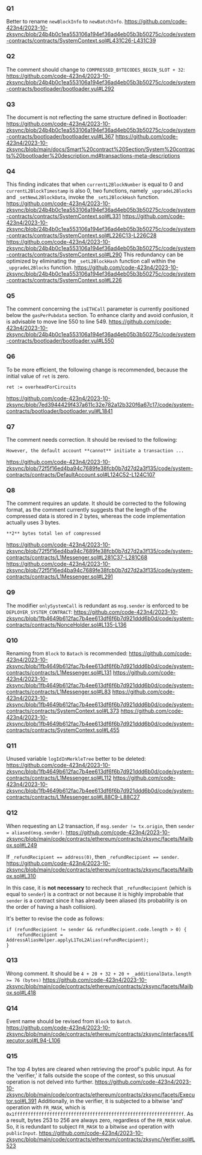 ### Q1
Better to rename `newBlockInfo` to `newBatchInfo`.
https://github.com/code-423n4/2023-10-zksync/blob/24b4b0c1ea553106a194ef36ad4eb05b3b50275c/code/system-contracts/contracts/SystemContext.sol#L431C26-L431C39

### Q2
The comment should change to `COMPRESSED_BYTECODES_BEGIN_SLOT + 32`:
https://github.com/code-423n4/2023-10-zksync/blob/24b4b0c1ea553106a194ef36ad4eb05b3b50275c/code/system-contracts/bootloader/bootloader.yul#L292

### Q3
The document is not reflecting the same structure defined in Bootloader:
https://github.com/code-423n4/2023-10-zksync/blob/24b4b0c1ea553106a194ef36ad4eb05b3b50275c/code/system-contracts/bootloader/bootloader.yul#L367
https://github.com/code-423n4/2023-10-zksync/blob/main/docs/Smart%20contract%20Section/System%20contracts%20bootloader%20description.md#transactions-meta-descriptions

### Q4
This finding indicates that when `currentL2BlockNumber` is equal to 0 and `currentL2BlockTimestamp` is also 0, two functions, namely `_upgradeL2Blocks` and `_setNewL2BlockData`, invoke the `_setL2BlockHash` function.
https://github.com/code-423n4/2023-10-zksync/blob/24b4b0c1ea553106a194ef36ad4eb05b3b50275c/code/system-contracts/contracts/SystemContext.sol#L331
https://github.com/code-423n4/2023-10-zksync/blob/24b4b0c1ea553106a194ef36ad4eb05b3b50275c/code/system-contracts/contracts/SystemContext.sol#L226C13-L226C28
https://github.com/code-423n4/2023-10-zksync/blob/24b4b0c1ea553106a194ef36ad4eb05b3b50275c/code/system-contracts/contracts/SystemContext.sol#L290
This redundancy can be optimized by eliminating the `_setL2BlockHash` function call within the `_upgradeL2Blocks` function.
https://github.com/code-423n4/2023-10-zksync/blob/24b4b0c1ea553106a194ef36ad4eb05b3b50275c/code/system-contracts/contracts/SystemContext.sol#L226

### Q5
The comment concerning the `isETHCall` parameter is currently positioned below the `gasPerPubdata` section. To enhance clarity and avoid confusion, it is advisable to move line 550 to line 549.
https://github.com/code-423n4/2023-10-zksync/blob/24b4b0c1ea553106a194ef36ad4eb05b3b50275c/code/system-contracts/bootloader/bootloader.yul#L550

### Q6
To be more efficient, the following change is recommended, because the initial value of `ret` is zero.
```
ret := overheadForCircuits
```
https://github.com/code-423n4/2023-10-zksync/blob/7ed3944429f437a611c32e782a12b320f6a67c17/code/system-contracts/bootloader/bootloader.yul#L1841

### Q7
The comment needs correction. It should be revised to the following:
```
However, the default account **cannot** initiate a transaction ...
```
https://github.com/code-423n4/2023-10-zksync/blob/72f5f16ed4ba94c7689fe38fcb0b7d27d2a3f135/code/system-contracts/contracts/DefaultAccount.sol#L124C52-L124C107

### Q8
The comment requires an update. It should be corrected to the following format, as the comment currently suggests that the length of the compressed data is stored in 2 bytes, whereas the code implementation actually uses 3 bytes.
```
**2** bytes total len of compressed
```
https://github.com/code-423n4/2023-10-zksync/blob/72f5f16ed4ba94c7689fe38fcb0b7d27d2a3f135/code/system-contracts/contracts/L1Messenger.sol#L281C37-L281C68
https://github.com/code-423n4/2023-10-zksync/blob/72f5f16ed4ba94c7689fe38fcb0b7d27d2a3f135/code/system-contracts/contracts/L1Messenger.sol#L291

### Q9
The modifier `onlySystemCall` is redundant as `msg.sender` is enforced to be `DEPLOYER_SYSTEM_CONTRACT`:
https://github.com/code-423n4/2023-10-zksync/blob/1fb4649b612fac7b4ee613df6f6b7d921ddd6b0d/code/system-contracts/contracts/NonceHolder.sol#L135-L136

### Q10
Renaming from `Block` to `Batach` is recommended:
https://github.com/code-423n4/2023-10-zksync/blob/1fb4649b612fac7b4ee613df6f6b7d921ddd6b0d/code/system-contracts/contracts/L1Messenger.sol#L131
https://github.com/code-423n4/2023-10-zksync/blob/1fb4649b612fac7b4ee613df6f6b7d921ddd6b0d/code/system-contracts/contracts/L1Messenger.sol#L83
https://github.com/code-423n4/2023-10-zksync/blob/1fb4649b612fac7b4ee613df6f6b7d921ddd6b0d/code/system-contracts/contracts/SystemContext.sol#L373
https://github.com/code-423n4/2023-10-zksync/blob/1fb4649b612fac7b4ee613df6f6b7d921ddd6b0d/code/system-contracts/contracts/SystemContext.sol#L455

### Q11
Unused variable `logIdInMerkleTree` better to be deleted:
https://github.com/code-423n4/2023-10-zksync/blob/1fb4649b612fac7b4ee613df6f6b7d921ddd6b0d/code/system-contracts/contracts/L1Messenger.sol#L112
https://github.com/code-423n4/2023-10-zksync/blob/1fb4649b612fac7b4ee613df6f6b7d921ddd6b0d/code/system-contracts/contracts/L1Messenger.sol#L88C9-L88C27

### Q12

When requesting an L2 transaction, if `msg.sender != tx.origin`, then `sender = aliased(msg.sender)`. 
https://github.com/code-423n4/2023-10-zksync/blob/main/code/contracts/ethereum/contracts/zksync/facets/Mailbox.sol#L249

If `_refundRecipient == address(0)`, then `_refundRecipient == sender`.
https://github.com/code-423n4/2023-10-zksync/blob/main/code/contracts/ethereum/contracts/zksync/facets/Mailbox.sol#L310

In this case, it is **not necessary** to recheck that `_refundRecipient` (which is equal to `sender`) is a contract or not because it is highly improbable that `sender` is a contract since it has already been aliased (its probability is on the order of having a hash collision).

It's better to revise the code as follows:

```solidity
if (refundRecipient != sender && refundRecipient.code.length > 0) {
    refundRecipient = AddressAliasHelper.applyL1ToL2Alias(refundRecipient);
}
```

### Q13
Wrong comment. It should be `4 + 20 + 32 + 20 + _additionalData.length >= 76 (bytes)`
https://github.com/code-423n4/2023-10-zksync/blob/main/code/contracts/ethereum/contracts/zksync/facets/Mailbox.sol#L418

### Q14
Event name should be revised from `Block` to `Batch`.
https://github.com/code-423n4/2023-10-zksync/blob/main/code/contracts/ethereum/contracts/zksync/interfaces/IExecutor.sol#L94-L106

### Q15
The top 4 bytes are cleared when retrieving the proof's public input. As for the 'verifier,' it falls outside the scope of the contest, so this unusual operation is not delved into further.
https://github.com/code-423n4/2023-10-zksync/blob/main/code/contracts/ethereum/contracts/zksync/facets/Executor.sol#L391
Additionally, in the verifier, it is subjected to a bitwise 'and' operation with `FR_MASK`, which is `0x1fffffffffffffffffffffffffffffffffffffffffffffffffffffffffffffff`. As a result, bytes 253 to 256 are always zero, regardless of the `FR_MASK` value. So, it is redundant to subject `FR_MASK` to a bitwise `and` operation with `publicInput`. 
https://github.com/code-423n4/2023-10-zksync/blob/main/code/contracts/ethereum/contracts/zksync/Verifier.sol#L523
